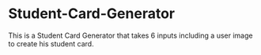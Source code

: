 # Student-Card-Generator
This is a Student Card Generator that takes 6 inputs including a user image to create his student card.
